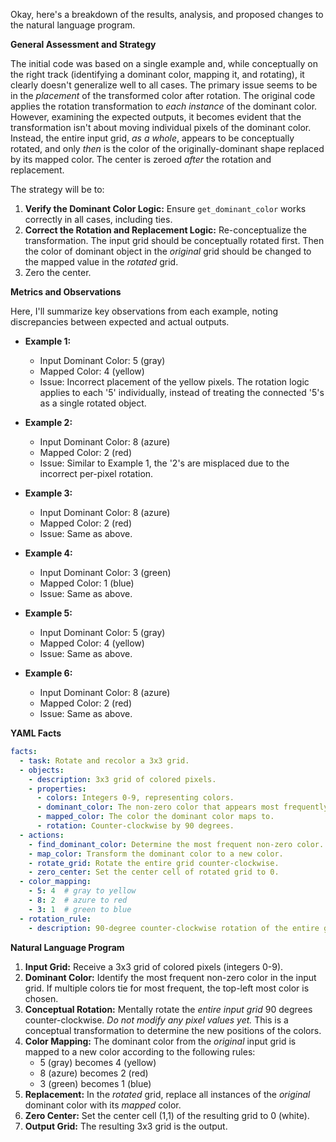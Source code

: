 Okay, here's a breakdown of the results, analysis, and proposed changes to the natural language program.

**General Assessment and Strategy**

The initial code was based on a single example and, while conceptually on the right track (identifying a dominant color, mapping it, and rotating), it clearly doesn't generalize well to all cases. The primary issue seems to be in the *placement* of the transformed color after rotation. The original code applies the rotation transformation to *each instance* of the dominant color. However, examining the expected outputs, it becomes evident that the transformation isn't about moving individual pixels of the dominant color. Instead, the entire input grid, *as a whole*, appears to be conceptually rotated, and only *then* is the color of the originally-dominant shape replaced by its mapped color. The center is zeroed _after_ the rotation and replacement.

The strategy will be to:

1.  **Verify the Dominant Color Logic:** Ensure `get_dominant_color` works correctly in all cases, including ties.
2.  **Correct the Rotation and Replacement Logic:** Re-conceptualize the transformation. The input grid should be conceptually rotated first. Then the color of dominant object in the _original_ grid should be changed to the mapped value in the _rotated_ grid.
3. Zero the center.

**Metrics and Observations**

Here, I'll summarize key observations from each example, noting discrepancies between expected and actual outputs.

*   **Example 1:**
    *   Input Dominant Color: 5 (gray)
    *   Mapped Color: 4 (yellow)
    *   Issue: Incorrect placement of the yellow pixels. The rotation logic applies to each '5' individually, instead of treating the connected '5's as a single rotated object.

*   **Example 2:**
    *   Input Dominant Color: 8 (azure)
    *   Mapped Color: 2 (red)
    *   Issue: Similar to Example 1, the '2's are misplaced due to the incorrect per-pixel rotation.

*   **Example 3:**
    *   Input Dominant Color: 8 (azure)
    *   Mapped Color: 2 (red)
    *   Issue: Same as above.

*   **Example 4:**
    *   Input Dominant Color: 3 (green)
    *   Mapped Color: 1 (blue)
    *   Issue: Same as above.

*   **Example 5:**
    *   Input Dominant Color: 5 (gray)
    *   Mapped Color: 4 (yellow)
    *   Issue: Same as above.

*   **Example 6:**
    *   Input Dominant Color: 8 (azure)
    *   Mapped Color: 2 (red)
    *    Issue: Same as above.

**YAML Facts**


```yaml
facts:
  - task: Rotate and recolor a 3x3 grid.
  - objects:
    - description: 3x3 grid of colored pixels.
    - properties:
      - colors: Integers 0-9, representing colors.
      - dominant_color: The non-zero color that appears most frequently.
      - mapped_color: The color the dominant color maps to.
      - rotation: Counter-clockwise by 90 degrees.
  - actions:
    - find_dominant_color: Determine the most frequent non-zero color.
    - map_color: Transform the dominant color to a new color.
    - rotate_grid: Rotate the entire grid counter-clockwise.
    - zero_center: Set the center cell of rotated grid to 0.
  - color_mapping:
    - 5: 4  # gray to yellow
    - 8: 2  # azure to red
    - 3: 1  # green to blue
  - rotation_rule:
    - description: 90-degree counter-clockwise rotation of the entire grid.
```


**Natural Language Program**

1.  **Input Grid:** Receive a 3x3 grid of colored pixels (integers 0-9).
2.  **Dominant Color:** Identify the most frequent non-zero color in the input grid. If multiple colors tie for most frequent, the top-left most color is chosen.
3.  **Conceptual Rotation:**  Mentally rotate the *entire input grid* 90 degrees counter-clockwise. *Do not modify any pixel values yet.* This is a conceptual transformation to determine the new positions of the colors.
4.  **Color Mapping:**  The dominant color from the *original* input grid is mapped to a new color according to the following rules:
    *   5 (gray) becomes 4 (yellow)
    *   8 (azure) becomes 2 (red)
    *   3 (green) becomes 1 (blue)
5.  **Replacement:** In the *rotated* grid, replace all instances of the *original* dominant color with its *mapped* color.
6. **Zero Center:** Set the center cell (1,1) of the resulting grid to 0 (white).
7. **Output Grid:** The resulting 3x3 grid is the output.
